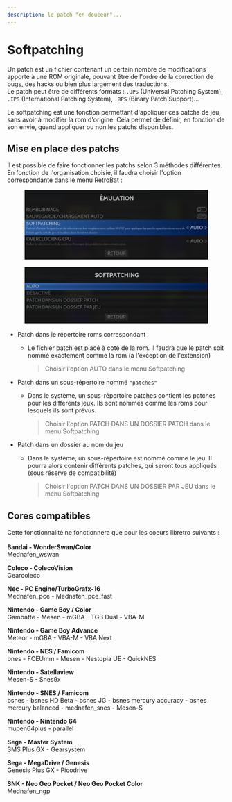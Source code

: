 ```yaml
---
description: le patch "en douceur"...
---
```


# Softpatching

Un patch est un fichier contenant un certain nombre de modifications apporté à une ROM originale, pouvant être de l'ordre de la correction de bugs, des hacks ou bien plus largement des traductions.\
Le patch peut être de différents formats : `.UPS` (Universal Patching System), `.IPS` (International Patching System), `.BPS` (Binary Patch Support)...

Le softpatching est une fonction permettant d'appliquer ces patchs de jeu, sans avoir à modifier la rom d'origine. Cela permet de définir, en fonction de son envie, quand appliquer ou non les patchs disponibles.

## Mise en place des patchs

Il est possible de faire fonctionner les patchs selon 3 méthodes différentes. En fonction de l'organisation choisie, il faudra choisir l'option correspondante dans le menu RetroBat :&#x20;

<figure><img src="../.gitbook/assets/2024-11-02_10h41_53.png" alt=""><figcaption></figcaption></figure>

<figure><img src="../.gitbook/assets/2024-11-02_10h41_43.png" alt=""><figcaption></figcaption></figure>

* Patch dans le répertoire roms correspondant
  *   Le fichier patch est placé à coté de la rom. Il faudra que le patch soit nommé exactement comme la rom (a l'exception de l'extension)

      > Choisir l'option AUTO dans le menu Softpatching
* Patch dans un sous-répertoire nommé `"patches"`
  *   Dans le système, un sous-répertoire patches contient les patches pour les différents jeux. Ils sont nommés comme les roms pour lesquels ils sont prévus.

      > Choisir l'option PATCH DANS UN DOSSIER PATCH dans le menu Softpatching
* Patch dans un dossier au nom du jeu
  *   Dans le système, un sous-répertoire est nommé comme le jeu. Il pourra alors contenir différents patches, qui seront tous appliqués (sous réserve de compatibilité)

      > Choisir l'option PATCH DANS UN DOSSIER PAR JEU dans le menu Softpatching

## Cores compatibles

Cette fonctionnalité ne fonctionnera que pour les coeurs libretro suivants : \
\
**Bandai - WonderSwan/Color**\
Mednafen\_wswan&#x20;

**Coleco - ColecoVision**\
Gearcoleco&#x20;

**Nec - PC Engine/TurboGrafx-16** \
Mednafen\_pce - Mednafen\_pce\_fast

**Nintendo - Game Boy / Color**\
Gambatte - Mesen - mGBA - TGB Dual - VBA-M

**Nintendo - Game Boy Advance**\
Meteor - mGBA - VBA-M - VBA Next

**Nintendo - NES / Famicom**\
bnes - FCEUmm - Mesen - Nestopia UE - QuickNES

**Nintendo - Satellaview**\
Mesen-S - Snes9x

**Nintendo - SNES / Famicom**\
bsnes - bsnes HD Beta - bsnes JG - bsnes mercury accuracy - bsnes mercury balanced - mednafen\_snes - Mesen-S

**Nintendo - Nintendo 64**\
mupen64plus - parallel

**Sega - Master System**\
SMS Plus GX - Gearsystem

**Sega - MegaDrive / Genesis**\
Genesis Plus GX - Picodrive

**SNK - Neo Geo Pocket / Neo Geo Pocket Color**\
Mednafen\_ngp

